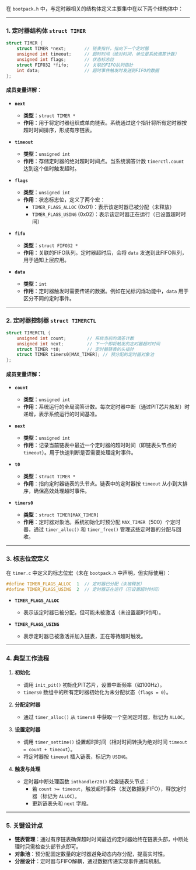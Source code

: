 在 `bootpack.h` 中，与定时器相关的结构体定义主要集中在以下两个结构体中：

---

### 1. **定时器结构体 `struct TIMER`**
```c
struct TIMER {
    struct TIMER *next;       // 链表指针，指向下一个定时器
    unsigned int timeout;     // 超时时间（绝对时间，单位是系统滴答计数）
    unsigned int flags;       // 状态标志位
    struct FIFO32 *fifo;      // 关联的FIFO队列指针
    int data;                 // 超时事件触发时发送到FIFO的数据
};
```

#### 成员变量详解：
- **`next`**  
  - **类型**：`struct TIMER *`  
  - **作用**：用于将定时器组织成单向链表。系统通过这个指针将所有定时器按超时时间排序，形成有序链表。

- **`timeout`**  
  - **类型**：`unsigned int`  
  - **作用**：存储定时器的绝对超时时间点。当系统滴答计数 `timerctl.count` 达到这个值时触发超时。

- **`flags`**  
  - **类型**：`unsigned int`  
  - **作用**：状态标志位，定义了两个宏：  
    - `TIMER_FLAGS_ALLOC` (0x01)：表示该定时器已被分配（未释放）  
    - `TIMER_FLAGS_USING` (0x02)：表示该定时器正在运行（已设置超时时间）

- **`fifo`**  
  - **类型**：`struct FIFO32 *`  
  - **作用**：关联的FIFO队列。定时器超时后，会将 `data` 发送到此FIFO队列，用于通知上层应用。

- **`data`**  
  - **类型**：`int`  
  - **作用**：定时器触发时需要传递的数据。例如在光标闪烁功能中，`data` 用于区分不同的定时事件。

---

### 2. **定时器控制器 `struct TIMERCTL`**
```c
struct TIMERCTL {
    unsigned int count;        // 系统当前的滴答计数
    unsigned int next;         // 下一个即将触发的定时器超时时间
    struct TIMER *t0;          // 定时器链表的头指针
    struct TIMER timers0[MAX_TIMER]; // 预分配的定时器对象池
};
```

#### 成员变量详解：
- **`count`**  
  - **类型**：`unsigned int`  
  - **作用**：系统运行的全局滴答计数。每次定时器中断（通过PIT芯片触发）时递增，表示系统运行的时间基准。

- **`next`**  
  - **类型**：`unsigned int`  
  - **作用**：记录当前链表中最近一个定时器的超时时间（即链表头节点的 `timeout`）。用于快速判断是否需要处理定时事件。

- **`t0`**  
  - **类型**：`struct TIMER *`  
  - **作用**：指向定时器链表的头节点。链表中的定时器按 `timeout` 从小到大排序，确保高效处理超时事件。

- **`timers0`**  
  - **类型**：`struct TIMER[MAX_TIMER]`  
  - **作用**：定时器对象池。系统初始化时预分配 `MAX_TIMER`（500）个定时器，通过 `timer_alloc()` 和 `timer_free()` 管理这些定时器的分配与回收。

---

### 3. **标志位宏定义**
在 `timer.c` 中定义的标志位宏（未在 `bootpack.h` 中声明，但实际使用）：
```c
#define TIMER_FLAGS_ALLOC  1  // 定时器已分配（未被释放）
#define TIMER_FLAGS_USING  2  // 定时器正在运行（已设置超时时间）
```

- **`TIMER_FLAGS_ALLOC`**  
  - 表示该定时器已被分配，但可能未被激活（未设置超时时间）。

- **`TIMER_FLAGS_USING`**  
  - 表示定时器已被激活并加入链表，正在等待超时触发。

---

### 4. **典型工作流程**
1. **初始化**  
   - 调用 `init_pit()` 初始化PIT芯片，设置中断频率（如100Hz）。  
   - `timers0` 数组中的所有定时器初始化为未分配状态（`flags = 0`）。

2. **分配定时器**  
   - 通过 `timer_alloc()` 从 `timers0` 中获取一个空闲定时器，标记为 `ALLOC`。

3. **设置定时器**  
   - 调用 `timer_settime()` 设置超时时间（相对时间转换为绝对时间 `timeout = count + timeout`）。  
   - 将定时器按 `timeout` 插入链表，标记为 `USING`。

4. **触发与处理**  
   - 定时器中断处理函数 `inthandler20()` 检查链表头节点：  
     - 若 `count >= timeout`，触发超时事件（发送数据到FIFO），释放定时器（标记为 `ALLOC`）。  
     - 更新链表头和 `next` 字段。

---

### 5. **关键设计点**
- **链表管理**：通过有序链表确保超时时间最近的定时器始终在链表头部，中断处理时只需检查头部节点即可。
- **对象池**：预分配固定数量的定时器避免动态内存分配，提高实时性。
- **分层设计**：定时器与FIFO解耦，通过数据传递实现事件通知机制。

